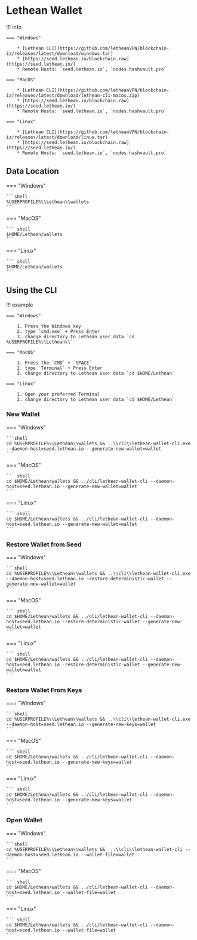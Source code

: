 # Lethean Wallet

!!! info

    === "Windows"
    
        * [Lethean CLI](https://github.com/letheanVPN/blockchain-iz/releases/latest/download/windows.tar)
        * [https://seed.lethean.io/blockchain.raw](https://seed.lethean.io/)
        * Remote Hosts: `seed.lethean.io`, `nodes.hashvault.pro`

    === "MacOS"

        * [Lethean CLI](https://github.com/letheanVPN/blockchain-iz/releases/latest/download/lethean-cli-macos.zip)
        * [https://seed.lethean.io/blockchain.raw](https://seed.lethean.io/)
        * Remote Hosts: `seed.lethean.io`, `nodes.hashvault.pro`

    === "Linux"

        * [Lethean CLI](https://github.com/letheanVPN/blockchain-iz/releases/latest/download/linux.tar)
        * [https://seed.lethean.io/blockchain.raw](https://seed.lethean.io/)
        * Remote Hosts: `seed.lethean.io`, `nodes.hashvault.pro`
        


## Data Location



=== "Windows"
    
    ```shell
    %USERPROFILE%\\Lethean\\wallets 
    ```

=== "MacOS"

    ``` shell
    $HOME/Lethean/wallets
    ```

=== "Linux"

    ``` shell
    $HOME/Lethean/wallets
    ```



## Using the CLI

!!! example

    === "Windows"

        1. Press the Windows key
        2. type `cmd.exe` + Press Enter
        3. change directory to Lethean user data `cd %USERPROFILE%\\Lethean\\`

    === "MacOS"

        1. Press the `CMD` + `SPACE` 
        2. type `Terminal` + Press Enter
        3. change directory to Lethean user data `cd $HOME/Lethean`

    === "Linux"

        1. Open your preferred Terminal
        2. change directory to Lethean user data `cd $HOME/Lethean`
        

### New Wallet 


=== "Windows"
    
    ```shell
    cd %USERPROFILE%\\Lethean\\wallets && ..\\cli\\lethean-wallet-cli.exe --daemon-host=seed.lethean.io --generate-new-wallet=wallet
    ```

=== "MacOS"

    ``` shell
    cd $HOME/Lethean/wallets && ../cli/lethean-wallet-cli --daemon-host=seed.lethean.io --generate-new-wallet=wallet
    ```

=== "Linux"

    ``` shell
    cd $HOME/Lethean/wallets && ../cli/lethean-wallet-cli --daemon-host=seed.lethean.io --generate-new-wallet=wallet
    ```

### Restore Wallet from Seed


=== "Windows"
    
    ```shell
    cd %USERPROFILE%\\Lethean\\wallets && ..\\cli\\lethean-wallet-cli.exe --daemon-host=seed.lethean.io -restore-deterministic-wallet --generate-new-wallet=wallet
    ```

=== "MacOS"

    ``` shell
    cd $HOME/Lethean/wallets && ../cli/lethean-wallet-cli --daemon-host=seed.lethean.io -restore-deterministic-wallet --generate-new-wallet=wallet
    ```

=== "Linux"

    ``` shell
    cd $HOME/Lethean/wallets && ../cli/lethean-wallet-cli --daemon-host=seed.lethean.io -restore-deterministic-wallet --generate-new-wallet=wallet
    ```


### Restore Wallet From Keys


=== "Windows"
    
    ```shell
    cd %USERPROFILE%\\Lethean\\wallets && ..\\cli\\lethean-wallet-cli.exe --daemon-host=seed.lethean.io --generate-new-keys=wallet
    ```

=== "MacOS"

    ``` shell
    cd $HOME/Lethean/wallets && ../cli/lethean-wallet-cli --daemon-host=seed.lethean.io --generate-new-keys=wallet
    ```

=== "Linux"

    ``` shell
    cd $HOME/Lethean/wallets && ../cli/lethean-wallet-cli --daemon-host=seed.lethean.io --generate-new-keys=wallet
    ```



### Open Wallet

=== "Windows"
    
    ```shell
    cd %USERPROFILE%\\Lethean\\wallets &&  ..\\cli\\lethean-wallet-cli --daemon-host=seed.lethean.io --wallet-file=wallet 
    ```

=== "MacOS"

    ``` shell
    cd $HOME/Lethean/wallets && ../cli/lethean-wallet-cli --daemon-host=seed.lethean.io --wallet-file=wallet
    ```

=== "Linux"

    ``` shell
    cd $HOME/Lethean/wallets && ../cli/lethean-wallet-cli --daemon-host=seed.lethean.io --wallet-file=wallet
    ```

